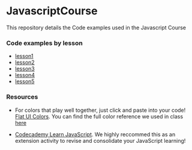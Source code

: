 # JavascriptCourse
This repository details the Code examples used in the Javascript Course

### Code examples by lesson

- [lesson1](lesson1.md)
- [lesson2](lesson2.md)
- [lesson3](lesson3.md)
- [lesson4](lesson4.md)
- [lesson5](lesson5.md)

### Resources

- For colors that play well together, just click and paste into your code! [Flat UI Colors](https://flatuicolors.com/). You can find the full color reference we used in class [here](https://en.wikipedia.org/wiki/Web_colors#HTML_color_names)

- [Codecademy Learn JavaScript](https://www.codecademy.com/learn/learn-javascript). We highly reccommed this as an extension activity to revise and consolidate your JavaScript learning!
